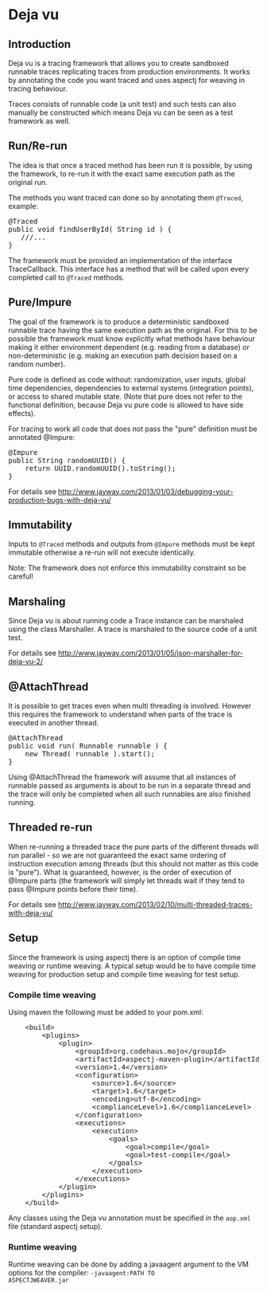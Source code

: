 Deja vu
=======

## Introduction
Deja vu is a tracing framework that allows you to create sandboxed runnable traces replicating traces from production environments.
It works by annotating the code you want traced and uses aspectj for weaving in tracing behaviour.

Traces consists of runnable code (a unit test) and such tests can also manually be constructed which means Deja vu can be seen as a test framework
as well.


## Run/Re-run
The idea is that once a traced method has been run it is possible, by using the framework, to re-run it with the exact same execution path as the
original run.

The methods you want traced can done so by annotating them <code>@Traced</code>, example:

<pre>
@Traced
public void findUserById( String id ) {
   ///...
}
</pre>

The framework must be provided an implementation of the interface TraceCallback. This interface has a method that will be called
upon every completed call to <code>@Traced</code> methods.

## Pure/Impure
The goal of the framework is to produce a deterministic sandboxed runnable trace having the same execution path as the original.
For this to be possible the framework must know explicitly what methods have behaviour making it either environment dependent (e.g.
reading from a database) or non-deterministic (e.g. making an execution path decision based on a random number).

Pure code is defined as code without: randomization, user inputs, global time dependencies, dependencies to external systems
(integration points), or access to shared mutable state. (Note that pure does not refer to the functional definition, because
Deja vu pure code is allowed to have side effects).

For tracing to work all code that does not pass the "pure" definition must be annotated @Impure:

<pre>
@Impure
public String randomUUID() {
    return UUID.randomUUID().toString();
}
</pre>

For details see http://www.jayway.com/2013/01/03/debugging-your-production-bugs-with-deja-vu/

## Immutability
Inputs to <code>@Traced</code> methods and outputs from <code>@Impure</code> methods must be kept immutable
otherwise a re-run will not execute identically.

Note: The framework does not enforce this immutability constraint so be careful!

## Marshaling

Since Deja vu is about running code a Trace instance can be marshaled using the class Marshaller. A trace is marshaled to
the source code of a unit test.

For details see http://www.jayway.com/2013/01/05/json-marshaller-for-deja-vu-2/

## @AttachThread

It is possible to get traces even when multi threading is involved. However this requires the framework to understand when
parts of the trace is executed in another thread.

<pre>
@AttachThread
public void run( Runnable runnable ) {
    new Thread( runnable ).start();
}
</pre>

Using @AttachThread the framework will assume that all instances of runnable passed as arguments is about to be run
in a separate thread and the trace will only be completed when all such runnables are also finished running.

## Threaded re-run

When re-running a threaded trace the pure parts of the different threads will run parallel - so we are not guaranteed
the exact same ordering of instruction execution among threads (but this should not matter as this code is "pure").
What is guaranteed, however, is the order of execution of @Impure parts (the framework will simply let threads wait if
they tend to pass @Impure points before their time).

For details see http://www.jayway.com/2013/02/10/multi-threaded-traces-with-deja-vu/

## Setup

Since the framework is using aspectj there is an option of compile time weaving or runtime weaving. A typical setup
would be to have compile time weaving for production setup and compile time weaving for test setup.

### Compile time weaving

Using maven the following must be added to your pom.xml:
<pre>
    &lt;build&gt;
        &lt;plugins&gt;
            &lt;plugin&gt;
                &lt;groupId&gt;org.codehaus.mojo&lt;/groupId&gt;
                &lt;artifactId&gt;aspectj-maven-plugin&lt;/artifactId&gt;
                &lt;version&gt;1.4&lt;/version&gt;
                &lt;configuration&gt;
                    &lt;source&gt;1.6&lt;/source&gt;
                    &lt;target&gt;1.6&lt;/target&gt;
                    &lt;encoding&gt;utf-8&lt;/encoding&gt;
                    &lt;complianceLevel&gt;1.6&lt;/complianceLevel&gt;
                &lt;/configuration&gt;
                &lt;executions&gt;
                    &lt;execution&gt;
                        &lt;goals&gt;
                            &lt;goal&gt;compile&lt;/goal&gt;
                            &lt;goal&gt;test-compile&lt;/goal&gt;
                        &lt;/goals&gt;
                    &lt;/execution&gt;
                &lt;/executions&gt;
            &lt;/plugin&gt;
        &lt;/plugins&gt;
    &lt;/build&gt;
</pre>

Any classes using the Deja vu annotation must be specified in the <code>aop.xml</code> file (standard aspectj setup).

### Runtime weaving

Runtime weaving can be done by adding a javaagent argument to the VM options for the compiler:
<code>-javaagent:PATH TO ASPECTJWEAVER.jar</code>

